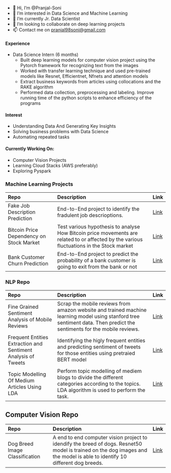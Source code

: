 - 👋 Hi, I’m @Pranjal-Soni
- 👀 I’m interested in Data Science and Machine Learning 
- 🌱 I’m currently Jr. Data Scientist
- 💞️ I’m looking to collaborate on deep learning projects
- 📫 Contact me on  pranjal98soni@gmail.com

<!---
Pranjal-Soni/Pranjal-Soni is a ✨ special ✨ repository because its `README.md` (this file) appears on your GitHub profile.
You can click the Preview link to take a look at your changes.
--->
#### Experience
* Data Science Intern (6 months)
  * Built deep learning models for computer vision project using the Pytorch framework for recognizing text from the images
  * Worked with transfer learning technique and used pre-trained models like Resnet, Efficientnet, Nfnets and attention models
  * Extract business keywords from articles using collocations and the RAKE algorithm
  * Performed data collection, preprocessing and labeling. Improve running time of the python scripts to enhance efficiency of the programs

#### Interest
* Understanding Data And Generating Key Insights
* Solving business problems with Data Science
* Automating repeated tasks

#### Currently Working On:
* Computer Vision Projects
* Learning Cloud Stacks (AWS preferably)
* Exploring Pyspark


### Machine Learning Projects
Repo| Description | Link
| :--- | :--- | :---
Fake Job Description Prediction | End-to-End project to identify the fradulent job descrioptions.  | [Link](https://github.com/Pranjal-Soni/fake_jobs_description_prediction)
Bitcoin Price Dependency on Stock Market  | Test various hypothesis to analyse How Bitcoin price movements are related to or affected by the various fluctuations in the Stock market | [Link](https://github.com/sourabh-burnwal/Bitcoin-Price-Dependency-on-Stock-Market)
Bank Customer Churn Prediction | End-to-End project to predict the probability of a bank customer is going to exit from the bank or not | [Link](https://github.com/Pranjal-Soni/Bank-Customer-Churn-Prediction)

### NLP Repo
Repo| Description | Link
| :--- | :--- | :---
Fine Grained Sentiment Analysis of Mobile Reviews | Scrap the mobile reviews from amazon website and trained machine learning model using stanford tree sentiment data. Then predict the sentiments for the mobile reviews.| [Link](https://github.com/Pranjal-Soni/mobile_review_setiment_prediction)
Frequent Entities Extraction and Sentiment Analysis of Tweets | Identifying the higly frequent entities and predicting sentiment of tweets for those entities using pretraied BERT model  | [Link](https://github.com/Pranjal-Soni/NLP-Notebooks/blob/main/Frequent%20Entities%20Extraction%20and%20Sentiment%20Analysis%20of%20Tweets.ipynb)
Topic Modelling Of Medium Articles Using LDA  | Perform topic modelling of mediem blogs to divide the different categories according to the topics. LDA algorithm is used to perform the task. | [Link](https://github.com/Pranjal-Soni/NLP-Notebooks/blob/main/Topic%20Modelling%20Using%20LDA.ipynb)


## Computer Vision Repo
Repo| Description | Link
| :--- | :--- | :---
Dog Breed Image Classification | A end to end computer vision project to idendify the breed of dogs. Resnet50 model is trained on the dog images and the model is able to identify 10 different dog breeds. | [Link](https://github.com/Pranjal-Soni/Dog-Breed-Image-Classification)
